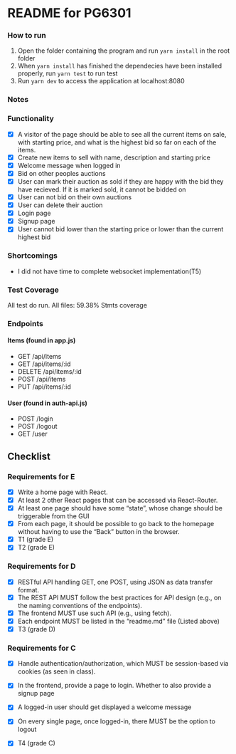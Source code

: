 # README for PG6301

### How to run
1. Open the folder containing the program and run ```yarn install``` in the root folder
2. When ```yarn install``` has finished the dependecies have been installed properly, run ```yarn test``` to run test
3. Run ```yarn dev``` to access the application at localhost:8080


### Notes



### Functionality
- [x]  A visitor of the page should be able to see all the current items on sale, with starting
      price, and what is the highest bid so far on each of the items.
- [x] Create new items to sell with name, description and starting price
- [x] Welcome message when logged in   
- [X] Bid on other peoples auctions
- [x] User can mark their auction as sold if they are happy with the bid they have recieved. If it is marked sold, it cannot be bidded on
- [x] User can not bid on their own auctions
- [x] User can delete their auction
- [x] Login page
- [x] Signup page
- [x] User cannot bid lower than the starting price or lower than the current highest bid

### Shortcomings
- I did not have time to complete websocket implementation(T5) 

### Test Coverage
All test do run. 
All files:  59.38% Stmts coverage

### Endpoints

#### Items (found in app.js)
- GET /api/items
- GET /api/items/:id
- DELETE /api/items/:id
- POST /api/items
- PUT /api/items/:id
#### User (found in auth-api.js)
- POST /login
- POST /logout
- GET /user



## Checklist
### Requirements for E
- [x] Write a home page with React.
- [x] At least 2 other React pages that can be accessed via React-Router.
- [x] At least one page should have some “state”, whose change should be triggerable from the GUI
- [x] From each page, it should be possible to go back to the homepage without having to use the
“Back” button in the browser.
- [x] T1 (grade E)
- [x] T2 (grade E)

### Requirements for D
- [x] RESTful API handling GET, one POST, using JSON as data transfer format.
- [x] The REST API MUST follow the best practices for API design (e.g., on the naming conventions of
the endpoints).
- [x] The frontend MUST use such API (e.g., using fetch).
- [x] Each endpoint MUST be listed in the “readme.md” file (Listed above)
- [x] T3 (grade D)

### Requirements for C
- [x] Handle authentication/authorization, which MUST be session-based via cookies (as
seen in class).
- [x] In the frontend, provide a page to login. Whether to also provide a signup page
- [x]  A logged-in user should get displayed a welcome message
- [x]  On every single page, once logged-in, there MUST be the option to logout
- [x]  T4 (grade C)

